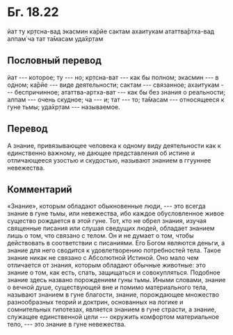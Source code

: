 # Бг. 18.22

йат ту кр̣тсна-вад экасмин ка̄рйе сактам ахаитукам ататтва̄ртха-вад алпам̇
ча тат та̄масам уда̄хр̣там

## Пословный перевод

йат --- которое; ту --- но; кр̣тсна-ват --- как бы полном; экасмин --- в
одном; ка̄рйе --- виде деятельности; сактам --- связанное; ахаитукам ---
беспричинное; ататтва-артха-ват --- как бы без знания о реальности;
алпам --- очень скудное; ча --- и; тат --- то; та̄масам --- относящееся к
гуне тьмы; уда̄хр̣там --- называемое.

## Перевод

А знание, привязывающее человека к одному виду деятельности как к
единственно важному, не дающее представления об истине и отличающееся
узостью и скудостью, называют знанием в ггууннее невежества.

## Комментарий

«Знание», которым обладают обыкновенные люди, --- это всегда знание в
гуне тьмы, или невежества, ибо каждое обусловленное живое существо
рождается в этой гуне. Тот, кто не обрел знания, изучая священные
писания или слушая сведущих людей, обладает знанием лишь о том, что
связано с телом. Он и не думает о том, чтобы действовать в соответствии
с писаниями. Его Богом являются деньги, а знание для него сводится к
удовлетворению потребностей тела. Такое знание никак не связано с
Абсолютной Истиной. Оно мало чем отличается от знания, которым обладают
обычные животные: это знание о том, как есть, спать, защищаться и
совокупляться. Подобное знание здесь названо порождением гуны тьмы.
Иными словами, знание о вечной душе, существующей вне и помимо
материального тела, называют знанием в гуне благости, знание,
порождающее множество разнообразных теорий и доктрин, основанных на
логике и сомнительных гипотезах, является знанием в гуне страсти, а
знание, служащее единственной цели --- окружить комфортом материальное
тело, --- это знание в гуне невежества.
